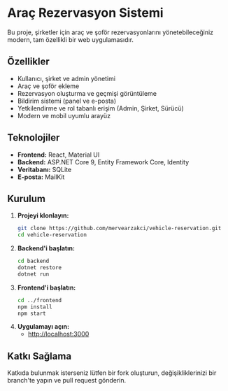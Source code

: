 # Araç Rezervasyon Sistemi

Bu proje, şirketler için araç ve şoför rezervasyonlarını yönetebileceğiniz modern, tam özellikli bir web uygulamasıdır.

## Özellikler
- Kullanıcı, şirket ve admin yönetimi
- Araç ve şoför ekleme
- Rezervasyon oluşturma ve geçmişi görüntüleme
- Bildirim sistemi (panel ve e-posta)
- Yetkilendirme ve rol tabanlı erişim (Admin, Şirket, Sürücü)
- Modern ve mobil uyumlu arayüz

## Teknolojiler
- **Frontend:** React, Material UI
- **Backend:** ASP.NET Core 9, Entity Framework Core, Identity
- **Veritabanı:** SQLite
- **E-posta:** MailKit

## Kurulum
1. **Projeyi klonlayın:**
   ```sh
   git clone https://github.com/mervearzakci/vehicle-reservation.git
   cd vehicle-reservation
   ```
2. **Backend'i başlatın:**
   ```sh
   cd backend
   dotnet restore
   dotnet run
   ```
3. **Frontend'i başlatın:**
   ```sh
   cd ../frontend
   npm install
   npm start
   ```
4. **Uygulamayı açın:**
   - [http://localhost:3000](http://localhost:3000)

## Katkı Sağlama
Katkıda bulunmak isterseniz lütfen bir fork oluşturun, değişikliklerinizi bir branch'te yapın ve pull request gönderin.
